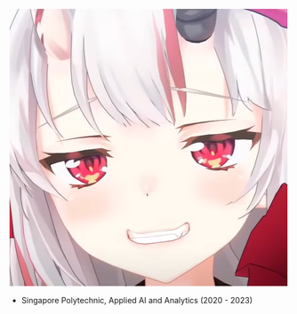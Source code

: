 <p align="center">
  <img src="swag.png" />
</p>

* Singapore Polytechnic, Applied AI and Analytics (2020 - 2023)

